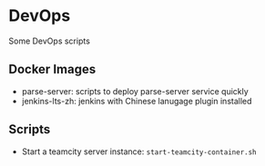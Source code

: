 # DevOps
Some DevOps scripts

## Docker Images
- parse-server: scripts to deploy parse-server service quickly
- jenkins-lts-zh: jenkins with Chinese lanugage plugin installed

## Scripts

- Start a teamcity server instance: `start-teamcity-container.sh`


